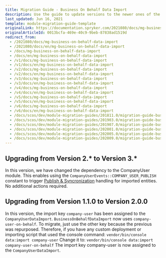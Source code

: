 ```yaml
---
title: Migration Guide - Business On Behalf Data Import
description: Use the guide to update versions to the newer ones of the Business on Behalf Data Import module.
last_updated: Jun 16, 2021
template: module-migration-guide-template
originalLink: https://documentation.spryker.com/2021080/docs/mg-business-on-behalf-data-import
originalArticleId: 0013bcfa-469e-40c9-9beb-87838ad1519d
redirect_from:
  - /2021080/docs/mg-business-on-behalf-data-import
  - /2021080/docs/en/mg-business-on-behalf-data-import
  - /docs/mg-business-on-behalf-data-import
  - /docs/en/mg-business-on-behalf-data-import
  - /v1/docs/mg-business-on-behalf-data-import
  - /v1/docs/en/mg-business-on-behalf-data-import
  - /v2/docs/mg-business-on-behalf-data-import
  - /v2/docs/en/mg-business-on-behalf-data-import
  - /v3/docs/mg-business-on-behalf-data-import
  - /v3/docs/en/mg-business-on-behalf-data-import
  - /v4/docs/mg-business-on-behalf-data-import
  - /v4/docs/en/mg-business-on-behalf-data-import
  - /v5/docs/mg-business-on-behalf-data-import
  - /v5/docs/en/mg-business-on-behalf-data-import
  - /v6/docs/mg-business-on-behalf-data-import
  - /v6/docs/en/mg-business-on-behalf-data-import
  - /docs/scos/dev/module-migration-guides/201811.0/migration-guide-business-on-behalf-data-import.html
  - /docs/scos/dev/module-migration-guides/201903.0/migration-guide-business-on-behalf-data-import.html
  - /docs/scos/dev/module-migration-guides/201907.0/migration-guide-business-on-behalf-data-import.html
  - /docs/scos/dev/module-migration-guides/202001.0/migration-guide-business-on-behalf-data-import.html
  - /docs/scos/dev/module-migration-guides/202005.0/migration-guide-business-on-behalf-data-import.html
  - /docs/scos/dev/module-migration-guides/202009.0/migration-guide-business-on-behalf-data-import.html
---
```


## Upgrading from Version 2.* to Version 3.*

In this version, we have changed the dependency to the CompanyUser module. This enables using the `CompanyUserEvents::COMPANY_USER_PUBLISH` constant to trigger [Publish & Syncronization](/docs/scos/dev/back-end-development/data-manipulation/data-publishing/publish-and-synchronization.html) handling for imported entities.
No additional actions required.

## Upgrading from Version 1.1.0 to Version 2.0.0

In this version, the import key `company-user` has been assigned to the `CompanyUserDataImport`. `BusinessOnBehalfDataImport` now uses `company-user-on-behalf`. To migrate, just use the other key because the previous was repurposed.
Therefore, if you have any custom deployment or importing script that used the console command:
`vendor/bin/console data:import company-user`
Change it to:
`vendor/bin/console data:import company-user-on-behalf`
The import key company-user is now assigned to the `CompanyUserDataImport`.

<!-- Last review date: July 18, 2019 by Oleh Hladchenko and Volodymyr Volkov -->

